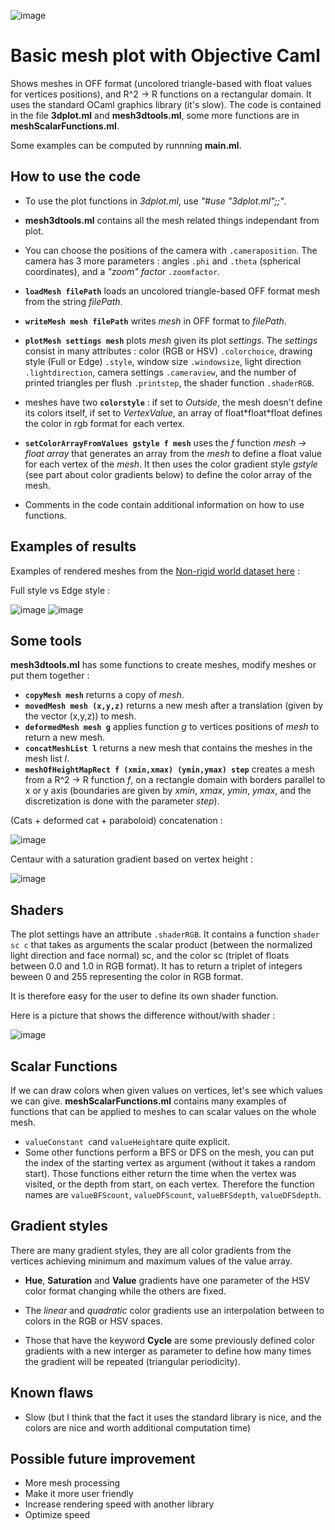 ![image](https://raw.githubusercontent.com/Bleuje/ocaml-mesh-plot/master/pictures/header.jpg)

# Basic mesh plot with Objective Caml
Shows meshes in OFF format (uncolored triangle-based with float values for vertices positions), and R^2 -> R functions on a rectangular domain.
It uses the standard OCaml graphics library (it's slow).
The code is contained in the file **3dplot.ml** and **mesh3dtools.ml**, some more functions are in **meshScalarFunctions.ml**.

Some examples can be computed by runnning **main.ml**.

## How to use the code
- To use the plot functions in *3dplot.ml*, use *"#use "3dplot.ml";;"*.

- **mesh3dtools.ml** contains all the mesh related things independant from plot.

- You can choose the positions of the camera with `.cameraposition`. The camera has 3 more parameters : angles `.phi` and `.theta` (spherical coordinates), and a *"zoom" factor* `.zoomfactor`.

- **`loadMesh filePath`** loads an uncolored triangle-based OFF format mesh from the string *filePath*.

- **`writeMesh mesh filePath`** writes *mesh* in OFF format to *filePath*.

- **`plotMesh settings mesh`** plots *mesh* given its plot *settings*. The *settings* consist in many attributes : color (RGB or HSV) `.colorchoice`, drawing style (Full or Edge) `.style`, window size `.windowsize`, light direction `.lightdirection`, camera settings `.cameraview`, and the number of printed triangles per flush `.printstep`, the shader function `.shaderRGB`.

- meshes have two **`colorstyle`** : if set to *Outside*, the mesh doesn't define its colors itself, if set to *VertexValue*, an array of float\*float\*float defines the color in rgb format for each vertex.

- **`setColorArrayFromValues gstyle f mesh`** uses the *f* function *mesh -> float array* that generates an array from the *mesh* to define a float value for each vertex of the *mesh*. It then uses the color gradient style *gstyle* (see part about color gradients below) to define the color array of the mesh.

- Comments in the code contain additional information on how to use functions.

## Examples of results
Examples of rendered meshes from the [Non-rigid world dataset here](http://tosca.cs.technion.ac.il/book/resources_data.html) :

Full style vs Edge style :

![image](https://raw.githubusercontent.com/Bleuje/ocaml-mesh-plot/master/pictures/centaur1_ocaml.jpg)
![image](https://raw.githubusercontent.com/Bleuje/ocaml-mesh-plot/master/pictures/centaur1_edge_ocaml.jpg)

## Some tools
**mesh3dtools.ml** has some functions to create meshes, modify meshes or put them together :
- **`copyMesh mesh`** returns a copy of *mesh*.
- **`movedMesh mesh (x,y,z)`** returns a new mesh after a translation (given by the vector (x,y,z)) to mesh.
- **`deformedMesh mesh g`** applies function *g* to vertices positions of *mesh* to return a new mesh.
- **`concatMeshList l`** returns a new mesh that contains the meshes in the mesh list *l*.
- **`meshOfHeightMapRect f (xmin,xmax) (ymin,ymax) step`** creates a mesh from a R^2 -> R function *f*,
on a rectangle domain with borders parallel to x or y axis (boundaries are given by *xmin*, *xmax*, *ymin*, *ymax*, and the discretization is done with the parameter *step*).

(Cats + deformed cat + paraboloid) concatenation :

![image](https://raw.githubusercontent.com/Bleuje/ocaml-mesh-plot/master/pictures/catfamily2.jpg)

Centaur with a saturation gradient based on vertex height :

![image](https://raw.githubusercontent.com/Bleuje/ocaml-mesh-plot/master/pictures/centaurgradientheight.jpg)

## Shaders
The plot settings have an attribute `.shaderRGB`. It contains a function `shader sc c` that takes as arguments the scalar product (between the normalized light direction and face normal) sc, and the color sc (triplet of floats between 0.0 and 1.0 in RGB format). It has to return a triplet of integers beween 0 and 255 representing the color in RGB format.

It is therefore easy for the user to define its own shader function.

Here is a picture that shows the difference without/with shader :

![image](https://raw.githubusercontent.com/Bleuje/ocaml-mesh-plot/master/pictures/shadertest.jpg)

## Scalar Functions
If we can draw colors when given values on vertices, let's see which values we can give. **meshScalarFunctions.ml** contains many examples of functions that can be applied to meshes to can scalar values on the whole mesh.

- `valueConstant c`and `valueHeight`are quite explicit.
- Some other functions perform a BFS or DFS on the mesh, you can put the index of the starting vertex as argument (without it takes a random start). Those functions either return the time when the vertex was visited, or the depth from start, on each vertex. Therefore the function names are `valueBFScount`, `valueDFScount`, `valueBFSdepth`, `valueDFSdepth`.

## Gradient styles
There are many gradient styles, they are all color gradients from the vertices achieving minimum and maximum values of the value array.

- **Hue**, **Saturation** and **Value** gradients have one parameter of the HSV color format changing while the others are fixed.

- The *linear* and *quadratic* color gradients use an interpolation between to colors in the RGB or HSV spaces.

- Those that have the keyword **Cycle** are some previously defined color gradients with a new interger as parameter to define how many times the gradient will be repeated (triangular periodicity).

## Known flaws
- Slow (but I think that the fact it uses the standard library is nice, and the colors are nice and worth additional computation time)

## Possible future improvement
- More mesh processing
- Make it more user friendly
- Increase rendering speed with another library
- Optimize speed
